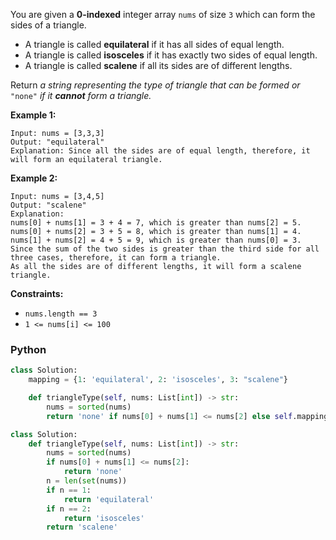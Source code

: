 You are given a  **0-indexed**  integer array  `nums`  of size  `3`  which can form the sides of a triangle.

- A triangle is called  **equilateral**  if it has all sides of equal length.
- A triangle is called  **isosceles**  if it has exactly two sides of equal length.
- A triangle is called  **scalene**  if all its sides are of different lengths.

Return  _a string representing_  _the type of triangle that can be formed_ _or_ `"none"` _if it  **cannot**  form a
triangle._

**Example 1:**

```
Input: nums = [3,3,3]
Output: "equilateral"
Explanation: Since all the sides are of equal length, therefore, it will form an equilateral triangle.
```

**Example 2:**

```
Input: nums = [3,4,5]
Output: "scalene"
Explanation: 
nums[0] + nums[1] = 3 + 4 = 7, which is greater than nums[2] = 5.
nums[0] + nums[2] = 3 + 5 = 8, which is greater than nums[1] = 4.
nums[1] + nums[2] = 4 + 5 = 9, which is greater than nums[0] = 3. 
Since the sum of the two sides is greater than the third side for all three cases, therefore, it can form a triangle.
As all the sides are of different lengths, it will form a scalene triangle.
```

**Constraints:**

- `nums.length == 3`
- `1 <= nums[i] <= 100`

### Python

```python
class Solution:
    mapping = {1: 'equilateral', 2: 'isosceles', 3: "scalene"}

    def triangleType(self, nums: List[int]) -> str:
        nums = sorted(nums)
        return 'none' if nums[0] + nums[1] <= nums[2] else self.mapping[len(set(nums))]
```

```python
class Solution:
    def triangleType(self, nums: List[int]) -> str:
        nums = sorted(nums)
        if nums[0] + nums[1] <= nums[2]:
            return 'none'
        n = len(set(nums))
        if n == 1:
            return 'equilateral'
        if n == 2:
            return 'isosceles'
        return 'scalene'
```